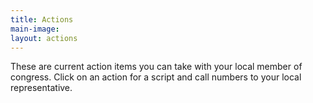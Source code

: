 ```yaml
---
title: Actions
main-image: 
layout: actions
---
```


These are current action items you can take with your local member of congress. Click on an action for a script and call numbers to your local representative.